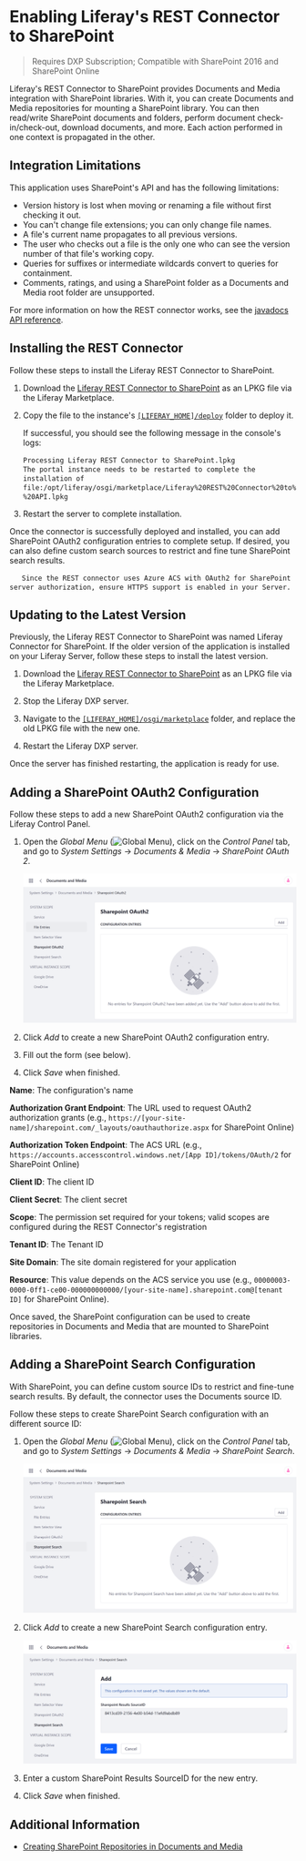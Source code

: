 # Enabling Liferay's REST Connector to SharePoint

> Requires DXP Subscription; Compatible with SharePoint 2016 and SharePoint Online

Liferay's REST Connector to SharePoint provides Documents and Media integration with SharePoint libraries. With it, you can create Documents and Media repositories for mounting a SharePoint library. You can then read/write SharePoint documents and folders, perform document check-in/check-out, download documents, and more. Each action performed in one context is propagated in the other.

## Integration Limitations

This application uses SharePoint's API and has the following limitations:

* Version history is lost when moving or renaming a file without first checking it out.
* You can't change file extensions; you can only change file names.
* A file's current name propagates to all previous versions.
* The user who checks out a file is the only one who can see the version number of that file's working copy.
* Queries for suffixes or intermediate wildcards convert to queries for containment.
* Comments, ratings, and using a SharePoint folder as a Documents and Media root folder are unsupported.

For more information on how the REST connector works, see the [javadocs API reference](https://docs.liferay.com/dxp/apps/sharepoint-rest/latest/javadocs/).

## Installing the REST Connector

Follow these steps to install the Liferay REST Connector to SharePoint.

1. Download the [Liferay REST Connector to SharePoint](https://web.liferay.com/marketplace/-/mp/application/105406871) as an LPKG file via the Liferay Marketplace.

1. Copy the file to the instance's [`[LIFERAY_HOME]/deploy`](../../../../installation-and-upgrades/reference/liferay-home.md) folder to deploy it.

   If successful, you should see the following message in the console's logs:

   ```
   Processing Liferay REST Connector to SharePoint.lpkg
   The portal instance needs to be restarted to complete the installation of file:/opt/liferay/osgi/marketplace/Liferay%20REST%20Connector%20to%20SharePoint%20-%20API.lpkg
   ```

1. Restart the server to complete installation.

Once the connector is successfully deployed and installed, you can add SharePoint OAuth2 configuration entries to complete setup. If desired, you can also define custom search sources to restrict and fine tune SharePoint search results.

```important::
   Since the REST connector uses Azure ACS with OAuth2 for SharePoint server authorization, ensure HTTPS support is enabled in your Server.
```

## Updating to the Latest Version

Previously, the Liferay REST Connector to SharePoint was named Liferay Connector for SharePoint. If the older version of the application is installed on your Liferay Server, follow these steps to install the latest version.

1. Download the [Liferay REST Connector to SharePoint](https://web.liferay.com/marketplace/-/mp/application/105406871) as an LPKG file via the Liferay Marketplace.

1. Stop the Liferay DXP server.

1. Navigate to the [`[LIFERAY_HOME]/osgi/marketplace`](../../../../installation-and-upgrades/reference/liferay-home.md) folder, and replace the old LPKG file with the new one.

1. Restart the Liferay DXP server.

Once the server has finished restarting, the application is ready for use.

## Adding a SharePoint OAuth2 Configuration

Follow these steps to add a new SharePoint OAuth2 configuration via the Liferay Control Panel.

1. Open the *Global Menu* (![Global Menu](../../../../images/icon-applications-menu.png)), click on the *Control Panel* tab, and go to *System Settings* &rarr; *Documents & Media* &rarr; *SharePoint OAuth 2*.

   ![Go to System Settings > Documents & Media > SharePoint OAuth 2 in the Control Panel.](./enabling-liferays-rest-connector-to-sharepoint/images/01.png)

1. Click *Add* to create a new SharePoint OAuth2 configuration entry.

1. Fill out the form (see below). 

1. Click *Save* when finished.

**Name**: The configuration's name

**Authorization Grant Endpoint**: The URL used to request OAuth2 authorization grants (e.g., `https://[your-site-name]/sharepoint.com/_layouts/oauthauthorize.aspx` for SharePoint Online)

**Authorization Token Endpoint**: The ACS URL (e.g., `https://accounts.accesscontrol.windows.net/[App ID]/tokens/OAuth/2` for SharePoint Online)

**Client ID**: The client ID

**Client Secret**: The client secret

**Scope**: The permission set required for your tokens; valid scopes are configured during the REST Connector's registration

**Tenant ID**: The Tenant ID

**Site Domain**: The site domain registered for your application

**Resource**: This value depends on the ACS service you use (e.g., `00000003-0000-0ff1-ce00-000000000000/[your-site-name].sharepoint.com@[tenant ID]` for SharePoint Online).

Once saved, the SharePoint configuration can be used to create repositories in Documents and Media that are mounted to SharePoint libraries.

## Adding a SharePoint Search Configuration

With SharePoint, you can define custom source IDs to restrict and fine-tune search results. By default, the connector uses the Documents source ID.

Follow these steps to create SharePoint Search configuration with an different source ID:

1. Open the *Global Menu* (![Global Menu](../../../../images/icon-applications-menu.png)), click on the *Control Panel* tab, and go to *System Settings* &rarr; *Documents & Media* &rarr; *SharePoint Search*.

   ![Go to System Settings > Documents & Media > SharePoint OAuth 2 in the Control Panel.](./enabling-liferays-rest-connector-to-sharepoint/images/02.png)

1. Click *Add* to create a new SharePoint Search configuration entry.

   ![Click Add to create a new SharePoint Search configuration entry.](./enabling-liferays-rest-connector-to-sharepoint/images/03.png)

1. Enter a custom SharePoint Results SourceID for the new entry.

1. Click *Save* when finished.

## Additional Information

* [Creating SharePoint Repositories in Documents and Media](./creating-sharepoint-repositories-in-documents-and-media.md)
